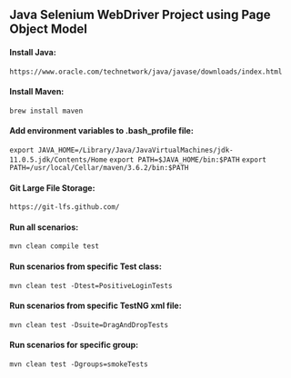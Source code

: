 ## Java Selenium WebDriver Project using Page Object Model

#### Install Java:

```https://www.oracle.com/technetwork/java/javase/downloads/index.html```

#### Install Maven:

```brew install maven```

#### Add environment variables to .bash_profile file:

```export JAVA_HOME=/Library/Java/JavaVirtualMachines/jdk-11.0.5.jdk/Contents/Home```
```export PATH=$JAVA_HOME/bin:$PATH```
```export PATH=/usr/local/Cellar/maven/3.6.2/bin:$PATH```

#### Git Large File Storage:

```https://git-lfs.github.com/```

#### Run all scenarios:

```mvn clean compile test```

#### Run scenarios from specific Test class:

```mvn clean test -Dtest=PositiveLoginTests```

#### Run scenarios from specific TestNG xml file:

```mvn clean test -Dsuite=DragAndDropTests```

#### Run scenarios for specific group:

```mvn clean test -Dgroups=smokeTests```

